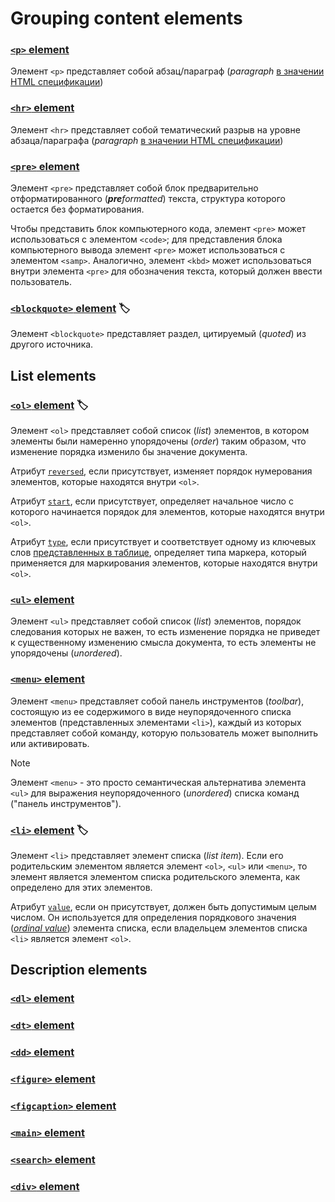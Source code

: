 # Grouping content elements

### [`<p>` element](https://html.spec.whatwg.org/multipage/grouping-content.html#the-p-element)

Элемент `<p>` представляет собой абзац/параграф (*paragraph* [в значении HTML спецификации](https://html.spec.whatwg.org/multipage/dom.html#paragraph))

### [`<hr>` element](https://html.spec.whatwg.org/multipage/grouping-content.html#the-hr-element)

Элемент `<hr>` представляет собой тематический разрыв на уровне абзаца/параграфа (*paragraph* [в значении HTML спецификации](https://html.spec.whatwg.org/multipage/dom.html#paragraph))

### [`<pre>` element](https://html.spec.whatwg.org/multipage/grouping-content.html#the-pre-element)

Элемент `<pre>` представляет собой блок предварительно отформатированного (***pre**formatted*) текста, структура которого остается без форматирования.

Чтобы представить блок компьютерного кода, элемент `<pre>` может использоваться с элементом `<code>`; для представления блока компьютерного вывода элемент `<pre>` может использоваться с элементом `<samp>`. Аналогично, элемент `<kbd>` может использоваться внутри элемента `<pre>` для обозначения текста, который должен ввести пользователь.

### [`<blockquote>` element](https://html.spec.whatwg.org/multipage/grouping-content.html#the-blockquote-element) 🏷️

Элемент `<blockquote>` представляет раздел, цитируемый (*quoted*) из другого источника.

## List elements

### [`<ol>` element](https://html.spec.whatwg.org/multipage/grouping-content.html#the-ol-element) 🏷️

Элемент `<ol>` представляет собой список (*list*) элементов, в котором элементы были намеренно упорядочены (*order*) таким образом, что изменение порядка изменило бы значение документа.

Атрибут [`reversed`](https://html.spec.whatwg.org/multipage/grouping-content.html#attr-ol-reversed), если присутствует, изменяет порядок нумерования элементов, которые находятся внутри `<ol>`.

Атрибут [`start`](https://html.spec.whatwg.org/multipage/grouping-content.html#attr-ol-start), если присутствует, определяет начальное число с которого начинается порядок для элементов, которые находятся внутри `<ol>`.

Атрибут [`type`](https://html.spec.whatwg.org/multipage/grouping-content.html#attr-ol-type), если присутствует и соответствует одному из ключевых слов [представленных в таблице](https://html.spec.whatwg.org/multipage/grouping-content.html#attr-ol-type), определяет типа маркера, который применяется для маркирования элементов, которые находятся внутри `<ol>`.

### [`<ul>` element](https://html.spec.whatwg.org/multipage/grouping-content.html#the-ul-element)

Элемент `<ul>` представляет собой список (*list*) элементов, порядок следования которых не важен, то есть изменение порядка не приведет к существенному изменению смысла документа, то есть элементы не упорядочены (*unordered*).

### [`<menu>` element](https://html.spec.whatwg.org/multipage/grouping-content.html#the-menu-element)

Элемент `<menu>` представляет собой панель инструментов (*toolbar*), состоящую из ее содержимого в виде неупорядоченного списка элементов (представленных элементами `<li>`), каждый из которых представляет собой команду, которую пользователь может выполнить или активировать.

> [!NOTE]
> Элемент `<menu>` - это просто семантическая альтернатива элемента `<ul>` для выражения неупорядоченного (*unordered*) списка команд ("панель инструментов").

<!-- TODO: Поискать сайты, которые используют элемент menu

И добавить сюда как примеры
-->

### [`<li>` element](https://html.spec.whatwg.org/multipage/grouping-content.html#the-li-element) 🏷️

Элемент `<li>` представляет элемент списка (*list item*). Если его родительским элементом является элемент `<ol>`, `<ul>` или `<menu>`, то элемент является элементом списка родительского элемента, как определено для этих элементов.

Атрибут [`value`](https://html.spec.whatwg.org/multipage/grouping-content.html#attr-li-value), если он присутствует, должен быть допустимым целым числом. Он используется для определения порядкового значения ([*ordinal value*](https://html.spec.whatwg.org/multipage/grouping-content.html#ordinal-value)) элемента списка, если владельцем элементов списка `<li>` является элемент `<ol>`.

## Description elements

### [`<dl>` element](https://html.spec.whatwg.org/multipage/grouping-content.html#the-dl-element)

### [`<dt>` element](https://html.spec.whatwg.org/multipage/grouping-content.html#the-dt-element)

### [`<dd>` element](https://html.spec.whatwg.org/multipage/grouping-content.html#the-dd-element)

### [`<figure>` element](https://html.spec.whatwg.org/multipage/grouping-content.html#the-figure-element)

### [`<figcaption>` element](https://html.spec.whatwg.org/multipage/grouping-content.html#the-figcaption-element)

### [`<main>` element](https://html.spec.whatwg.org/multipage/grouping-content.html#the-main-element)

### [`<search>` element](https://html.spec.whatwg.org/multipage/grouping-content.html#the-search-element)

### [`<div>` element](https://html.spec.whatwg.org/multipage/grouping-content.html#the-div-element)
